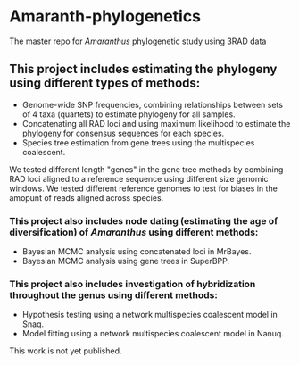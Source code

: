 # Amaranth-phylogenetics
The master repo for *Amaranthus* phylogenetic study using 3RAD data

## This project includes estimating the phylogeny using different types of methods: 
*  Genome-wide SNP frequencies, combining relationships between sets of 4 taxa (quartets) to estimate phylogeny for all samples. 
*  Concatenating all RAD loci and using maximum likelihood to estimate the phylogeny for consensus sequences for each species.
*  Species tree estimation from gene trees using the multispecies coalescent. 

We tested different length "genes" in the gene tree methods by combining RAD loci aligned to a reference sequence using different size genomic windows. 
We tested different reference genomes to test for biases in the amopunt of reads aligned across species. 

### This project also includes node dating (estimating the age of diversification) of *Amaranthus* using different methods:
*   Bayesian MCMC analysis using concatenated loci in MrBayes.
*   Bayesian MCMC analysis using gene trees in SuperBPP.

### This project also includes investigation of hybridization throughout the genus using different methods:
*   Hypothesis testing using a network multispecies coalescent model in Snaq.
*   Model fitting using a network multispecies coalescent model in Nanuq.

This work is not yet published.

